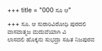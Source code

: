 +++
title = "000 ಸೂ ಆ"

+++
ಸೂ. ಆ ಸುರಾರಿವಿರೋಧಿ ಪುರದಲಿ  
ವಾಸವಾತ್ಮಜ ಮದುವೆಯಾಗಿ ವಿ  
ಲಾಸದಲಿ ಹೊಕ್ಕನು ಸುಭದ್ರಾ ಸಹಿತ ನಿಜಪುರವ